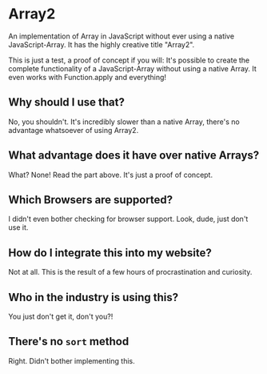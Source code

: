 Array2
======

An implementation of Array in JavaScript without ever using a native JavaScript-Array. It has the highly creative title "Array2".

This is just a test, a proof of concept if you will: It's possible to create the complete functionality of a JavaScript-Array without using a native Array. It even works with Function.apply and everything!

## Why should I use that?

No, you shouldn't. It's incredibly slower than a native Array, there's no advantage whatsoever of using Array2.

## What advantage does it have over native Arrays?

What? None! Read the part above. It's just a proof of concept.

## Which Browsers are supported?

I didn't even bother checking for browser support. Look, dude, just don't use it.

## How do I integrate this into my website?

Not at all. This is the result of a few hours of procrastination and curiosity.

## Who in the industry is using this?

You just don't get it, don't you?!

## There's no `sort` method

Right. Didn't bother implementing this.
